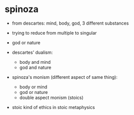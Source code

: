 # spinoza

- from descartes: mind, body, god, 3 different substances

- trying to reduce from multiple to singular

- god or nature


- descartes' dualism:
  - body and mind
  - god and nature

- spinoza's monism (different aspect of same thing):
  - body or mind
  - god or nature
  - double aspect monism (stoics)

- stoic kind of ethics in stoic metaphysics
